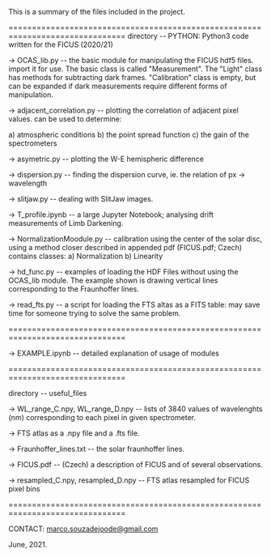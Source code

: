 
This is a summary of the files included in the project.


===============================================================================
directory -- PYTHON:
Python3 code written for the FICUS (2020/21)


-> OCAS_lib.py -- the basic module for manipulating the FICUS hdf5 files.
import it for use. The basic class is called "Measurement". The "Light" class
has methods for subtracting dark frames. "Calibration" class is empty, but can
be expanded if dark measurements require different forms of manipulation.

-> adjacent_correlation.py -- plotting the correlation of adjacent pixel values.
can be used to determine:

a) atmospheric conditions
b) the point spread function
c) the gain of the spectrometers

-> asymetric.py -- plotting the W-E hemispheric difference

-> dispersion.py -- finding the dispersion curve, ie. the relation
of px -> wavelength

-> slitjaw.py -- dealing with SlitJaw images.

-> T_profile.ipynb -- a large Jupyter Notebook; analysing drift measurements
of Limb Darkening. 

-> NormalizationMoodule.py -- calibration using the center of the solar disc, using a
method closer described in appended pdf (FICUS.pdf; Czech)
contains classes:
	a) Normalization
	b) Linearity

-> hd_func.py -- examples of loading the HDF Files without using the
OCAS_lib module. The example shown is drawing vertical lines corresponding to
the Fraunhoffer lines.

-> read_fts.py -- a script for loading the FTS altas as a FITS table: may save
time for someone trying to solve the same problem.

===============================================================================

-> EXAMPLE.ipynb -- detailed explanation of usage of modules



===============================================================================

directory -- useful_files

-> WL_range_C.npy, WL_range_D.npy -- lists of 3840 values of wavelenghts (nm)
corresponding to each pixel in given spectrometer.

-> FTS atlas as a .npy file and a .fts file.

-> Fraunhoffer_lines.txt -- the solar fraunhoffer lines.

-> FICUS.pdf -- (Czech) a description of FICUS and of several observations.

-> resampled_C.npy, resampled_D.npy -- FTS atlas resampled for FICUS pixel bins

===============================================================================

CONTACT: marco.souzadejoode@gmail.com

June, 2021.

